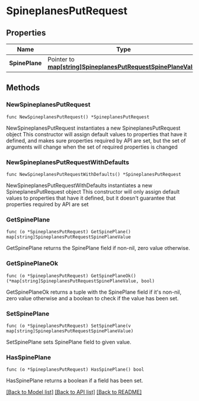 # SpineplanesPutRequest

## Properties

Name | Type | Description | Notes
------------ | ------------- | ------------- | -------------
**SpinePlane** | Pointer to [**map[string]SpineplanesPutRequestSpinePlaneValue**](SpineplanesPutRequestSpinePlaneValue.md) |  | [optional] 

## Methods

### NewSpineplanesPutRequest

`func NewSpineplanesPutRequest() *SpineplanesPutRequest`

NewSpineplanesPutRequest instantiates a new SpineplanesPutRequest object
This constructor will assign default values to properties that have it defined,
and makes sure properties required by API are set, but the set of arguments
will change when the set of required properties is changed

### NewSpineplanesPutRequestWithDefaults

`func NewSpineplanesPutRequestWithDefaults() *SpineplanesPutRequest`

NewSpineplanesPutRequestWithDefaults instantiates a new SpineplanesPutRequest object
This constructor will only assign default values to properties that have it defined,
but it doesn't guarantee that properties required by API are set

### GetSpinePlane

`func (o *SpineplanesPutRequest) GetSpinePlane() map[string]SpineplanesPutRequestSpinePlaneValue`

GetSpinePlane returns the SpinePlane field if non-nil, zero value otherwise.

### GetSpinePlaneOk

`func (o *SpineplanesPutRequest) GetSpinePlaneOk() (*map[string]SpineplanesPutRequestSpinePlaneValue, bool)`

GetSpinePlaneOk returns a tuple with the SpinePlane field if it's non-nil, zero value otherwise
and a boolean to check if the value has been set.

### SetSpinePlane

`func (o *SpineplanesPutRequest) SetSpinePlane(v map[string]SpineplanesPutRequestSpinePlaneValue)`

SetSpinePlane sets SpinePlane field to given value.

### HasSpinePlane

`func (o *SpineplanesPutRequest) HasSpinePlane() bool`

HasSpinePlane returns a boolean if a field has been set.


[[Back to Model list]](../README.md#documentation-for-models) [[Back to API list]](../README.md#documentation-for-api-endpoints) [[Back to README]](../README.md)



